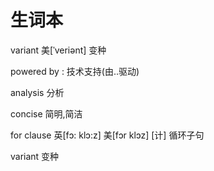 # 生词本

variant 美[ˈveriənt] 变种

powered by : 技术支持(由..驱动)

analysis 分析

concise 简明,简洁

for clause   英[fɔ: klɔ:z] 美[fɔr klɔz]   [计] 循环子句

variant 变种




